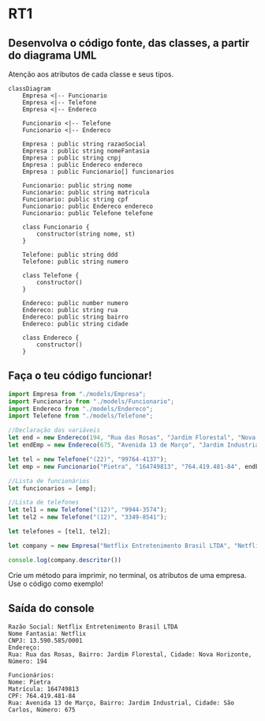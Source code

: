 # RT1

## Desenvolva o código fonte, das classes, a partir do diagrama UML

Atenção aos atributos de cada classe e seus tipos.

```mermaid
classDiagram
    Empresa <|-- Funcionario
    Empresa <|-- Telefone
    Empresa <|-- Endereco

    Funcionario <|-- Telefone
    Funcionario <|-- Endereco

    Empresa : public string razaoSocial
    Empresa : public string nomeFantasia
    Empresa : public string cnpj
    Empresa : public Endereco endereco
    Empresa : public Funcionario[] funcionarios

    Funcionario: public string nome
    Funcionario: public string matricula
    Funcionario: public string cpf
    Funcionario: public Endereco endereco
    Funcionario: public Telefone telefone

    class Funcionario {
        constructor(string nome, st)
    }

    Telefone: public string ddd
    Telefone: public string numero

    class Telefone {
        constructor()
    }

    Endereco: public number numero
    Endereco: public string rua
    Endereco: public string bairro
    Endereco: public string cidade

    class Endereco {
        constructor()
    }
```

## Faça o teu código funcionar!

```typescript
import Empresa from "./models/Empresa";
import Funcionario from "./models/Funcionario";
import Endereco from "./models/Endereco";
import Telefone from "./models/Telefone";

//Declaração das variáveis
let end = new Endereco(194, "Rua das Rosas", "Jardim Florestal", "Nova Horizonte");
let endEmp = new Endereco(675, "Avenida 13 de Março", "Jardim Industrial", "São Carlos");

let tel = new Telefone("(22)", "99764-4137");
let emp = new Funcionario("Pietra", "164749813", "764.419.481-84", endEmp, tel);

//Lista de funcionários
let funcionarios = [emp];

//Lista de telefones
let tel1 = new Telefone("(12)", "9944-3574");
let tel2 = new Telefone("(12)", "3349-8541");

let telefones = [tel1, tel2];

let company = new Empresa("Netflix Entretenimento Brasil LTDA", "Netflix", "13.590.585/0001", end, funcionarios);

console.log(company.descritor())
```

Crie um método para imprimir, no terminal, os atributos de uma empresa. Use o código como exemplo!

## Saída do console
    Razão Social: Netflix Entretenimento Brasil LTDA
    Nome Fantasia: Netflix
    CNPJ: 13.590.585/0001
    Endereço:
    Rua: Rua das Rosas, Bairro: Jardim Florestal, Cidade: Nova Horizonte, Número: 194

    Funcionários:
    Nome: Pietra
    Matrícula: 164749813
    CPF: 764.419.481-84
    Rua: Avenida 13 de Março, Bairro: Jardim Industrial, Cidade: São Carlos, Número: 675
